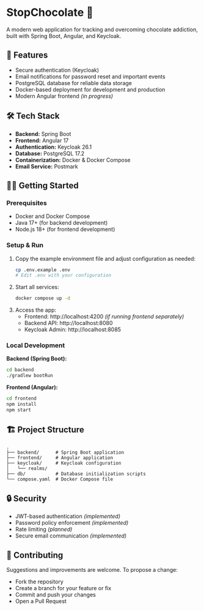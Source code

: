 # StopChocolate 🍫

A modern web application for tracking and overcoming chocolate addiction, built with Spring Boot, Angular, and Keycloak.

## 🚀 Features

- Secure authentication (Keycloak)
- Email notifications for password reset and important events
- PostgreSQL database for reliable data storage
- Docker-based deployment for development and production
- Modern Angular frontend _(in progress)_

## 🛠 Tech Stack

- **Backend:** Spring Boot
- **Frontend:** Angular 17
- **Authentication:** Keycloak 26.1
- **Database:** PostgreSQL 17.2
- **Containerization:** Docker & Docker Compose
- **Email Service:** Postmark

## 🏃‍♂️ Getting Started

### Prerequisites

- Docker and Docker Compose
- Java 17+ (for backend development)
- Node.js 18+ (for frontend development)

### Setup & Run

1. Copy the example environment file and adjust configuration as needed:
   ```bash
   cp .env.example .env
   # Edit .env with your configuration
   ```
2. Start all services:
   ```bash
   docker compose up -d
   ```
3. Access the app:
   - Frontend: http://localhost:4200 _(if running frontend separately)_
   - Backend API: http://localhost:8080
   - Keycloak Admin: http://localhost:8085

### Local Development

**Backend (Spring Boot):**

```bash
cd backend
./gradlew bootRun
```

**Frontend (Angular):**

```bash
cd frontend
npm install
npm start
```

## 🏗 Project Structure

```
.
├── backend/      # Spring Boot application
├── frontend/     # Angular application
├── keycloak/     # Keycloak configuration
│   └── realms/
├── db/           # Database initialization scripts
└── compose.yaml  # Docker Compose file
```

## 🔒 Security

- JWT-based authentication _(implemented)_
- Password policy enforcement _(implemented)_
- Rate limiting _(planned)_
- Secure email communication _(implemented)_

## 🤝 Contributing

Suggestions and improvements are welcome. To propose a change:

- Fork the repository
- Create a branch for your feature or fix
- Commit and push your changes
- Open a Pull Request
